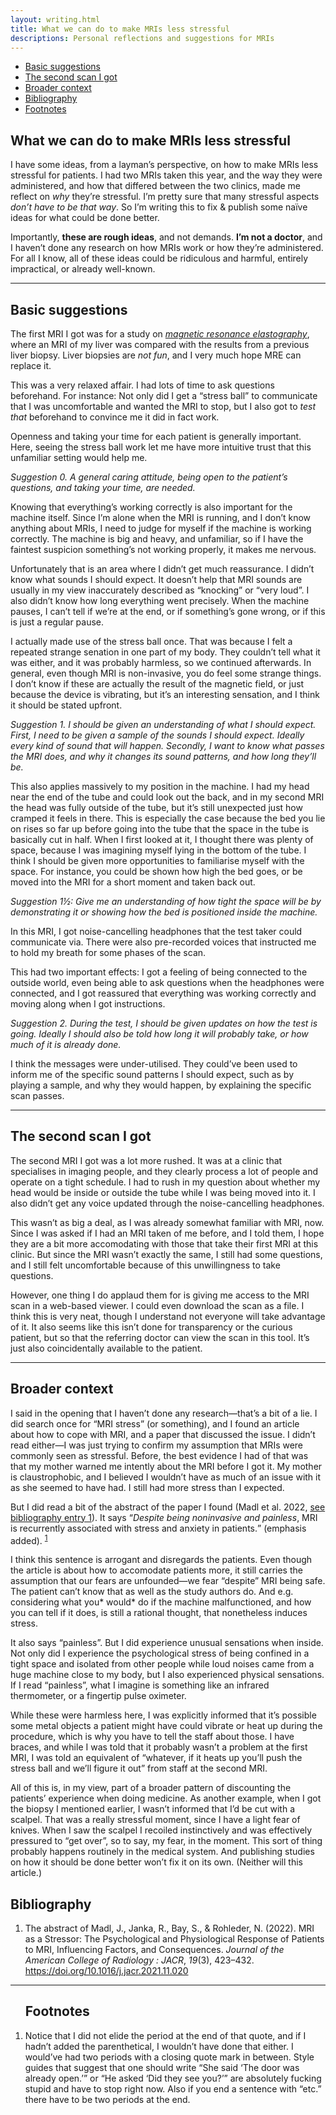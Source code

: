 ```yaml
---
layout: writing.html
title: What we can do to make MRIs less stressful
descriptions: Personal reflections and suggestions for MRIs
---
```


<nav id="left-comment">

- [Basic suggestions](#basic-suggestions)
- [The second scan I got](#the-second-scan-i-got)
- [Broader context](#broader-context)
- [Bibliography](#bibliography)
- [Footnotes](#footnotes)

</nav>

<article>

# What we can do to make MRIs less stressful

I have some ideas, from a layman’s perspective, on how to make MRIs less
stressful for patients. I had two MRIs taken this year, and the way they
were administered, and how that differed between the two clinics, made
me reflect on *why* they’re stressful. I’m pretty sure that many
stressful aspects *don’t have to be that way*. So I’m writing this to
fix & publish some naïve ideas for what could be done better.

Importantly, **these are rough ideas**, and not demands. **I’m not a
doctor**, and I haven’t done any research on how MRIs work or how
they’re administered. For all I know, all of these ideas could be
ridiculous and harmful, entirely impractical, or already well-known.

---

<h2 class="background-heading" id="basic-suggestions"> Basic suggestions </h2>

The first MRI I got was for a study on [*magnetic resonance
elastography*](https://en.wikipedia.org/wiki/Magnetic_resonance_elastography),
where an MRI of my liver was compared with the results from a previous
liver biopsy. Liver biopsies are *not fun*, and I very much hope MRE can
replace it.

This was a very relaxed affair. I had lots of time to ask questions
beforehand. For instance: Not only did I get a “stress ball” to
communicate that I was uncomfortable and wanted the MRI to stop, but I
also got to *test that* beforehand to convince me it did in fact work.

Openness and taking your time for each patient is generally important.
Here, seeing the stress ball work let me have more intuitive trust that
this unfamiliar setting would help me.

_Suggestion 0. A general caring attitude, being open to the patient’s
questions, and taking your time, are needed._

Knowing that everything’s working correctly is also important for the
machine itself. Since I’m alone when the MRI is running, and I don’t
know anything about MRIs, I need to judge for myself if the machine is
working correctly. The machine is big and heavy, and unfamiliar, so if I
have the faintest suspicion something’s not working properly, it makes
me nervous.

Unfortunately that is an area where I didn’t get much reassurance. I
didn’t know what sounds I should expect. It doesn’t help that MRI sounds
are usually in my view inaccurately described as “knocking” or “very
loud”. I also didn’t know how long everything went precisely. When the
machine pauses, I can’t tell if we’re at the end, or if something’s gone
wrong, or if this is just a regular pause.

I actually made use of the stress ball once. That was because I felt a
repeated strange senation in one part of my body. They couldn’t tell
what it was either, and it was probably harmless, so we continued
afterwards. In general, even though MRI is non-invasive, you do feel
some strange things. I don’t know if these are actually the result of
the magnetic field, or just because the device is vibrating, but it’s an
interesting sensation, and I think it should be stated upfront.

_Suggestion 1. I should be given an understanding of what I should
expect. First, I need to be given a sample of the sounds I should
expect. Ideally every kind of sound that will happen. Secondly, I want
to know what passes the MRI does, and why it changes its sound patterns,
and how long they’ll be._

This also applies massively to my position in the machine. I had my head
near the end of the tube and could look out the back, and in my second
MRI the head was fully outside of the tube, but it’s still unexpected
just how cramped it feels in there. This is especially the case because
the bed you lie on rises so far up before going into the tube that the
space in the tube is basically cut in half. When I first looked at it, I
thought there was plenty of space, because I was imagining myself lying
in the bottom of the tube. I think I should be given more opportunities
to familiarise myself with the space. For instance, you could be shown
how high the bed goes, or be moved into the MRI for a short moment and
taken back out.

_Suggestion 1½: Give me an understanding of how tight the space will be
by demonstrating it or showing how the bed is positioned inside the
machine._

In this MRI, I got noise-cancelling headphones that the test taker could
communicate via. There were also pre-recorded voices that instructed me
to hold my breath for some phases of the scan.

This had two important effects: I got a feeling of being connected to
the outside world, even being able to ask questions when the headphones
were connected, and I got reassured that everything was working
correctly and moving along when I got instructions.

_Suggestion 2. During the test, I should be given updates on how the test
is going. Ideally I should also be told how long it will probably take,
or how much of it is already done._

I think the messages were under-utilised. They could’ve been used to
inform me of the specific sound patterns I should expect, such as by
playing a sample, and why they would happen, by explaining the specific
scan passes.

---

<h2 class="background-heading" id="the-second-scan-i-got"> The second scan I got </h2>

The second MRI I got was a lot more rushed. It was at a clinic that
specialises in imaging people, and they clearly process a lot of people
and operate on a tight schedule. I had to rush in my question about
whether my head would be inside or outside the tube while I was being
moved into it. I also didn’t get any voice updated through the
noise-cancelling headphones.

This wasn’t as big a deal, as I was already somewhat familiar with MRI,
now. Since I was asked if I had an MRI taken of me before, and I told
them, I hope they are a bit more accomodating with those that take their
first MRI at this clinic. But since the MRI wasn’t exactly the same, I
still had some questions, and I still felt uncomfortable because of this
unwillingness to take questions.

However, one thing I do applaud them for is giving me access to the MRI
scan in a web-based viewer. I could even download the scan as a file. I
think this is very neat, though I understand not everyone will take
advantage of it. It also seems like this isn’t done for transparency or
the curious patient, but so that the referring doctor can view the scan
in this tool. It’s just also coincidentally available to the patient.

---

<h2 class="background-heading" id="broader-context"> Broader context </h2>

I said in the opening that I haven’t done any research—that’s a bit of a
lie. I did search once for “MRI stress” (or something), and I found an
article about how to cope with MRI, and a paper that discussed the
issue. I didn’t read either—I was just trying to confirm my assumption
that MRIs were commonly seen as stressful. Before, the best evidence I
had of that was that my mother warned me intently about the MRI before I
got it. My mother is claustrophobic, and I believed I wouldn’t have as
much of an issue with it as she seemed to have had. I still had more
stress than I expected.

But I did read a bit of the abstract of the paper I found (Madl et al.
2022, [see bibliography entry 1](#bib-1)). It says <q>*Despite being noninvasive and
painless*, MRI is recurrently associated with stress and anxiety in
patients.</q> (emphasis added). <sup>[1](#footnote-1)

I think this sentence is arrogant and disregards the patients. Even
though the article is about how to accomodate patients more, it still
carries the assumption that our fears are unfounded—we fear “despite”
MRI being safe. The patient can’t know that as well as the study authors
do. And e.g. considering what you* would* do if the machine
malfunctioned, and how you can tell if it does, is still a rational
thought, that nonetheless induces stress.

It also says “painless”. But I did experience unusual sensations when
inside. Not only did I experience the psychological stress of being
confined in a tight space and isolated from other people while loud
noises came from a huge machine close to my body, but I also experienced
physical sensations. If I read “painless”, what I imagine is something
like an infrared thermometer, or a fingertip pulse oximeter.

While these were harmless here, I was explicitly informed that it’s
possible some metal objects a patient might have could vibrate or heat
up during the procedure, which is why you have to tell the staff about
those. I have braces, and while I was told that it probably wasn’t a
problem at the first MRI, I was told an equivalent of “whatever, if it
heats up you’ll push the stress ball and we’ll figure it out” from staff
at the second MRI.

All of this is, in my view, part of a broader pattern of discounting the
patients’ experience when doing medicine. As another example, when I got
the biopsy I mentioned earlier, I wasn’t informed that I’d be cut with a
scalpel. That was a really stressful moment, since I have a light fear
of knives. When I saw the scalpel I recoiled instinctively and was
effectively pressured to “get over”, so to say, my fear, in the moment.
This sort of thing probably happens routinely in the medical system. And
publishing studies on how it should be done better won’t fix it on its
own. (Neither will this article.)

## Bibliography

<ol id="bib">

<li id="bib-1">

The abstract of Madl, J., Janka, R., Bay, S., & Rohleder, N.
(2022). MRI as a Stressor: The Psychological and Physiological Response
of Patients to MRI, Influencing Factors, and Consequences. *Journal of
the American College of Radiology : JACR*, *19*(3), 423–432.
https://doi.org/10.1016/j.jacr.2021.11.020

</li>

</ol>

<hr>

<aside id="footnotes">
<ol>

<h2> Footnotes </h2>

<li id="footnote-1">

Notice that I did not elide the period at the end of that quote,
and if I hadn’t added the parenthetical, I wouldn’t have done that
either. I would’ve had two periods with a closing quote mark in
between. Style guides that suggest that one should write “She said
‘The door was already open.’” or “He asked ‘Did they see you?’”
are absolutely fucking stupid and have to stop right now. Also if
you end a sentence with “etc.” there have to be two periods at the
end.

</li>

</ol>
</aside>

</article>
